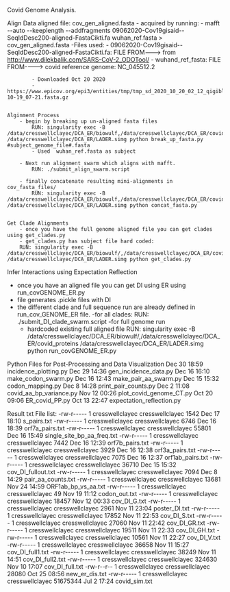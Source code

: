 Covid Genome Analysis.

Align Data
	aligned file: cov_gen_aligned.fasta
		- acquired by running: 
			- mafft --auto --keeplength --addfragments 09062020-Cov19gisaid--SeqIdDesc200-aligned-FastaCikti.fa wuhan_ref.fasta > cov_gen_aligned.fasta
		-Files used:
			- 09062020-Cov19gisaid--SeqIdDesc200-aligned-FastaCikti.fa: FILE FROM---> from http://www.dilekbalik.com/SARS-CoV-2_ODOTool/
			- wuhand_ref_fasta: FILE FROM----> covid reference genome: NC_045512.2

			- Downloaded Oct 20 2020
			- https://www.epicov.org/epi3/entities/tmp/tmp_sd_2020_10_20_02_12_qigibl_4j510bafde3/sequences_2020-10-19_07-21.fasta.gz


	Alginment Process	
		- begin by breaking up un-aligned fasta files
			RUN: singularity exec -B /data/cresswellclayec/DCA_ER/biowulf,/data/cresswellclayec/DCA_ER/covid_proteins /data/cresswellclayec/DCA_ER/LADER.simg python break_up_fasta.py #subject_genome_file#.fasta
			- Used  wuhan_ref.fasta as subject 
			 
		- Next run alignment swarm which aligns with mafft.
			RUN: ./submit_align_swarm.script 

		- finally concatenate resulting mini-alignments in cov_fasta_files/
			RUN: singularity exec -B /data/cresswellclayec/DCA_ER/biowulf,/data/cresswellclayec/DCA_ER/covid_proteins /data/cresswellclayec/DCA_ER/LADER.simg python concat_fasta.py 


	Get Clade Alignments 
		- once you have the full genome aligned file you can get clades using get_clades.py
		- get_clades.py has subject file hard coded: 
		RUN: singularity exec -B /data/cresswellclayec/DCA_ER/biowulf/,/data/cresswellclayec/DCA_ER/covid_proteins /data/cresswellclayec/DCA_ER/LADER.simg python get_clades.py





Infer Interactions using Expectation Reflection

- once you have an aligned file you can get DI using ER using run_covGENOME_ER.py
- file generates .pickle files with DI
- the different clade and full sequence run are already defined in run_cov_GENOME_ER file.
	-for all clades:
	RUN: ./submit_DI_clade_swarm.script
	-for full genome run
	- hardcoded existing full aligned file
	RUN: singularity exec -B /data/cresswellclayec/DCA_ER/biowulf/,/data/cresswellclayec/DCA_ER/covid_proteins /data/cresswellclayec/DCA_ER/LADER.simg python run_covGENOME_ER.py 




Python Files for Post-Processing and Data Visualization
Dec 30 18:59 incidence_plotting.py
Dec 29 14:36 gen_incidence_data.py
Dec 16 16:10 make_codon_swarm.py
Dec 16 12:43 make_pair_aa_swarm.py
Dec 15 15:32 codon_mapping.py
Dec  8 14:28 print_pair_counts.py
Dec  2 11:08 covid_aa_bp_variance.py
Nov 12 00:26 plot_covid_genome_CT.py
Oct 20 09:06 ER_covid_PP.py
Oct 13 22:47 expectation_reflection.py



Result txt File list:
-rw-r----- 1 cresswellclayec cresswellclayec     1542 Dec 17 18:10 s_pairs.txt
-rw-r----- 1 cresswellclayec cresswellclayec     6746 Dec 16 18:39 orf7a_pairs.txt
-rw-r----- 1 cresswellclayec cresswellclayec    55801 Dec 16 15:49 single_site_bp_aa_freq.txt
-rw-r----- 1 cresswellclayec cresswellclayec     7442 Dec 16 12:39 orf7b_pairs.txt
-rw-r----- 1 cresswellclayec cresswellclayec     3929 Dec 16 12:38 orf3a_pairs.txt
-rw-r----- 1 cresswellclayec cresswellclayec     7075 Dec 16 12:37 orf1ab_pairs.txt
-rw-r----- 1 cresswellclayec cresswellclayec    36710 Dec 15 15:32 cov_DI_fullout.txt
-rw-r----- 1 cresswellclayec cresswellclayec     7094 Dec  8 14:29 pair_aa_counts.txt
-rw-r----- 1 cresswellclayec cresswellclayec    13681 Nov 24 14:59 ORF1ab_bp_vs_aa.txt
-rw-r----- 1 cresswellclayec cresswellclayec       49 Nov 19 11:12 codon_out.txt
-rw-r----- 1 cresswellclayec cresswellclayec    18457 Nov 12 00:33 cov_DI_G.txt
-rw-r----- 1 cresswellclayec cresswellclayec     2961 Nov 11 23:04 poster_DI.txt
-rw-r----- 1 cresswellclayec cresswellclayec    17852 Nov 11 22:53 cov_DI_S.txt
-rw-r----- 1 cresswellclayec cresswellclayec    27060 Nov 11 22:42 cov_DI_GR.txt
-rw-r----- 1 cresswellclayec cresswellclayec    19511 Nov 11 22:33 cov_DI_GH.txt
-rw-r----- 1 cresswellclayec cresswellclayec    10561 Nov 11 22:27 cov_DI_V.txt
-rw-r----- 1 cresswellclayec cresswellclayec    36658 Nov 11 15:27 cov_DI_full1.txt
-rw-r----- 1 cresswellclayec cresswellclayec    38249 Nov 11 14:51 cov_DI_full2.txt
-rw-r----- 1 cresswellclayec cresswellclayec   324630 Nov 10 17:07 cov_DI_full.txt
-rw-r--r-- 1 cresswellclayec cresswellclayec    28080 Oct 25 08:56 new_er_dis.txt
-rw-r----- 1 cresswellclayec cresswellclayec 51675344 Jul  2 17:24 covid_sim.txt
